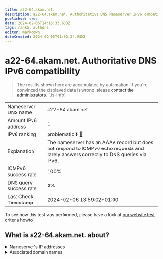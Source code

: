 ```yaml
---
title: a22-64.akam.net.
description: a22-64.akam.net. Authoritative DNS Nameserver IPv6 compatibility
published: true
date: 2024-02-06T14:16:33.633Z
tags: rank5, authdns
editor: markdown
dateCreated: 2024-02-03T01:02:24.983Z
---
```


# a22-64.akam.net. Authoritative DNS IPv6 compatibility

> The results shown here are accumulated by automation. If you're convinced the displayed data is wrong, please [contact the administrators](/howto/chat). 
{.is-info}




|   |   |
| - | - |
| Nameserver DNS name | a22-64.akam.net.
| Amount IPv6 address | 1
| IPv6 ranking | problematic :arrow_double_down: [🔗](/howto/ranking) |
| Explanation | The nameserver has an AAAA record but does not respond to ICMPv6 echo requests and rarely answers correctly to DNS queries via IPv6. |
| ICMPv6 success rate | 100%|
| DNS query success rate | 0% |
| Last Check Timestamp | 2024-02-06 13:59:02+01:00 |

To see how this test was performed, please have a look at [our website test criteria howto](/howto/testcriteria/authdns)!


## What is a22-64.akam.net. about?




<details>
<summary>Nameserver's IP addresses</summary>

2600:1480:7800::40

</details>



<details>
<summary>Associated domain names</summary>

www.td.com

www.unicreditgroup.eu

</details>
